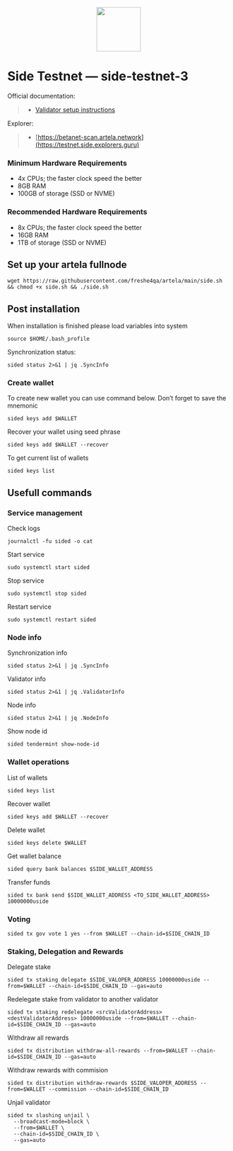 <p align="center">
  <img height="100" height="auto" src="https://github.com/freshe4qa/side/assets/85982863/f54440bc-c276-46f1-931b-c490fc0bf941">
</p>

# Side Testnet — side-testnet-3

Official documentation:
>- [Validator setup instructions](https://docs.side.one)

Explorer:
>- [https://betanet-scan.artela.network](https://testnet.side.explorers.guru)

### Minimum Hardware Requirements
 - 4x CPUs; the faster clock speed the better
 - 8GB RAM
 - 100GB of storage (SSD or NVME)

### Recommended Hardware Requirements 
 - 8x CPUs; the faster clock speed the better
 - 16GB RAM
 - 1TB of storage (SSD or NVME)

## Set up your artela fullnode
```
wget https://raw.githubusercontent.com/freshe4qa/artela/main/side.sh && chmod +x side.sh && ./side.sh
```

## Post installation

When installation is finished please load variables into system
```
source $HOME/.bash_profile
```

Synchronization status:
```
sided status 2>&1 | jq .SyncInfo
```

### Create wallet
To create new wallet you can use command below. Don’t forget to save the mnemonic
```
sided keys add $WALLET
```

Recover your wallet using seed phrase
```
sided keys add $WALLET --recover
```

To get current list of wallets
```
sided keys list
```

## Usefull commands
### Service management
Check logs
```
journalctl -fu sided -o cat
```

Start service
```
sudo systemctl start sided
```

Stop service
```
sudo systemctl stop sided
```

Restart service
```
sudo systemctl restart sided
```

### Node info
Synchronization info
```
sided status 2>&1 | jq .SyncInfo
```

Validator info
```
sided status 2>&1 | jq .ValidatorInfo
```

Node info
```
sided status 2>&1 | jq .NodeInfo
```

Show node id
```
sided tendermint show-node-id
```

### Wallet operations
List of wallets
```
sided keys list
```

Recover wallet
```
sided keys add $WALLET --recover
```

Delete wallet
```
sided keys delete $WALLET
```

Get wallet balance
```
sided query bank balances $SIDE_WALLET_ADDRESS
```

Transfer funds
```
sided tx bank send $SIDE_WALLET_ADDRESS <TO_SIDE_WALLET_ADDRESS> 10000000uside
```

### Voting
```
sided tx gov vote 1 yes --from $WALLET --chain-id=$SIDE_CHAIN_ID
```

### Staking, Delegation and Rewards
Delegate stake
```
sided tx staking delegate $SIDE_VALOPER_ADDRESS 10000000uside --from=$WALLET --chain-id=$SIDE_CHAIN_ID --gas=auto
```

Redelegate stake from validator to another validator
```
sided tx staking redelegate <srcValidatorAddress> <destValidatorAddress> 10000000uside --from=$WALLET --chain-id=$SIDE_CHAIN_ID --gas=auto
```

Withdraw all rewards
```
sided tx distribution withdraw-all-rewards --from=$WALLET --chain-id=$SIDE_CHAIN_ID --gas=auto
```

Withdraw rewards with commision
```
sided tx distribution withdraw-rewards $SIDE_VALOPER_ADDRESS --from=$WALLET --commission --chain-id=$SIDE_CHAIN_ID
```

Unjail validator
```
sided tx slashing unjail \
  --broadcast-mode=block \
  --from=$WALLET \
  --chain-id=$SIDE_CHAIN_ID \
  --gas=auto
```
